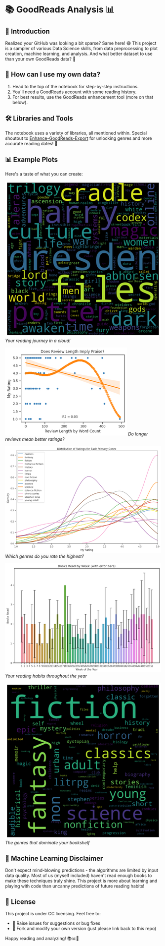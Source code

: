 # 📚 GoodReads Analysis 📊

## 🌟 Introduction
Realized your GitHub was looking a bit sparse? Same here! 😅 This project is a sampler of various Data Science skills, from data preprocessing to plot creation, machine learning, and analysis. And what better dataset to use than your own GoodReads data? 📖

## 🤔 How can I use my own data?
1. Head to the top of the notebook for step-by-step instructions.
2. You'll need a GoodReads account with some reading history.
3. For best results, use the GoodReads enhancement tool (more on that below).

## 🛠️ Libraries and Tools
The notebook uses a variety of libraries, all mentioned within. Special shoutout to [Enhance-GoodReads-Export](https://github.com/PaulKlinger/Enhance-GoodReads-Export) for unlocking genres and more accurate reading dates! 🎉

## 📊 Example Plots

Here's a taste of what you can create:

![Book Titles Word Cloud](img/book-titles-word-cloud.png)
*Your reading journey in a cloud!*

![Review Length vs Rating](img/review-length-vs-rating.png)
*Do longer reviews mean better ratings?*

![Genre Rating](img/genre-ratings.png)
*Which genres do you rate the highest?*

![Reading by Week](img/reading-by-week.png)
*Your reading habits throughout the year*

![Genre Word Cloud](img/genre-word-cloud.png)
*The genres that dominate your bookshelf*

## 🤖 Machine Learning Disclaimer
Don't expect mind-blowing predictions - the algorithms are limited by input data quality. Most of us (myself included) haven't read enough books to make these techniques truly shine. This project is more about learning and playing with code than uncanny predictions of future reading habits!

## 📜 License
This project is under CC licensing. Feel free to:
- 🐛 Raise issues for suggestions or bug fixes
- 🍴 Fork and modify your own version (just please link back to this repo)

Happy reading and analyzing! 📚📊🎉
